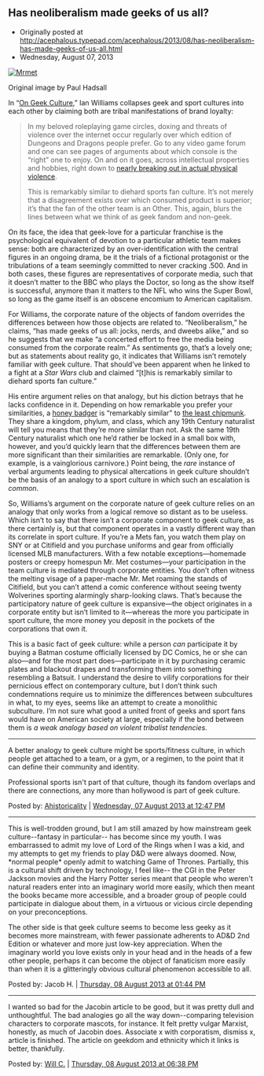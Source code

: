 ## Has neoliberalism made geeks of us all?

 * Originally posted at http://acephalous.typepad.com/acephalous/2013/08/has-neoliberalism-has-made-geeks-of-us-all.html
 * Wednesday, August 07, 2013

[![Mrmet](../../image/acephalous/6a00d8341c2df453ef019104a19664970c-500wi.jpg "Mrmet")](http://acephalous.typepad.com/.a/6a00d8341c2df453ef019104a19664970c-popup)

Original image by Paul Hadsall

In “[On Geek Culture](http://jacobinmag.com/2013/08/on-geek-culture/#sthash.iCIsDcaF.dpuf),” Ian Williams collapses geek and sport cultures into each other by claiming both are tribal manifestations of brand loyalty:

> In my beloved roleplaying game circles, doxing and threats of violence  over the internet occur regularly over which edition of Dungeons and  Dragons people prefer. Go to any video game forum and one can see pages  of arguments about which console is the “right” one to enjoy. On and on  it goes, across intellectual properties and hobbies, right down to [nearly breaking out in actual physical violence](http://www.guardian.co.uk/uk/2013/may/15/university-norwich-star-wars-club-fight).
> 
> This is remarkably similar to diehard sports fan culture. It’s not  merely that a disagreement exists over which consumed product is  superior; it’s that the fan of the other team is an Other. This, again, blurs the lines between what we think of as geek fandom and non-geek.

On its face, the idea that geek-love for a particular franchise is the psychological equivalent of devotion to a particular athletic team makes sense: both are characterized by an over-identification with the central figures in an ongoing drama, be it the trials of a fictional protagonist or the tribulations of a team seemingly committed to never cracking .500. And in both cases, these figures are representatives of corporate media, such that it doesn’t matter to the BBC who plays the Doctor, so long as the show itself is successful, anymore than it matters to the NFL who wins the Super Bowl, so long as the game itself is an obscene encomium to American capitalism.

For Williams, the corporate nature of the objects of fandom overrides the differences between how those objects are related to.  “Neoliberalism,” he claims, “has made geeks of us all: jocks, nerds, and dweebs alike,” and so he suggests that we make “a concerted effort to free the media being consumed from the corporate realm.” As sentiments go, that’s a lovely one; but as statements about reality go, it indicates that Williams isn’t remotely familiar with geek culture. That should’ve been apparent when he linked to a fight at a _Star Wars_ club and claimed “[t]his is remarkably similar to diehard sports fan culture.”

His entire argument relies on that analogy, but his diction betrays that he lacks confidence in it. Depending on how remarkable you prefer your similarities, a [honey badger](http://en.wikipedia.org/wiki/Honey\_badger) is “remarkably similar” to [the least chipmunk](http://en.wikipedia.org/wiki/Least\_chipmunk).  They share a kingdom, phylum, and class, which any 19th Century naturalist will tell you means that they’re more similar than not. Ask the same 19th Century naturalist which one he’d rather be locked in a small box with, however, and you’d quickly learn that the differences between them are more significant than their similarities are remarkable. (Only one, for example, is a vainglorious carnivore.) Point being, the _rare_ instance of verbal arguments leading to physical altercations in geek culture shouldn’t be the basis of an analogy to a sport culture in which such an escalation is _common_.

So, Williams’s argument on the corporate nature of geek culture relies on an analogy that only works from a logical remove so distant as to be useless. Which isn’t to say that there isn’t a corporate component to geek culture, as there certainly is, but that component operates in a vastly different way than its correlate in sport culture.  If you’re a Mets fan, you watch them play on SNY or at Citifield and you purchase uniforms and gear from officially licensed MLB manufacturers.  With a few notable exceptions—homemade posters or creepy homespun Mr.  Met costumes—your participation in the team culture is mediated through corporate entities. You don’t often witness the melting visage of a paper-mache Mr. Met roaming the stands of Citifield, but you can’t attend a comic conference without seeing twenty Wolverines sporting alarmingly sharp-looking claws. That’s because the participatory nature of geek culture is expansive—the object originates in a corporate entity but isn’t limited to it—whereas the more you participate in sport culture, the more money you deposit in the pockets of the corporations that own it.

This is a basic fact of geek culture: while a person _can_ participate it by buying a Batman costume officially licensed by DC Comics, he or she can also—and for the most part does—participate in it by purchasing ceramic plates and blackout drapes and transforming them into something resembling a Batsuit. I understand the desire to vilify corporations for their pernicious effect on contemporary culture, but I don’t think such condemnations require us to minimize the differences between subcultures in what, to my eyes, seems like an attempt to create a monolithic subculture. I’m not sure what good a united front of geeks and sport fans would have on American society at large, especially if the bond between them is _a weak analogy based on violent tribalist tendencies._

* * *

A better analogy to geek culture might be sports/fitness culture, in which people get attached to a team, or a gym, or a regimen, to the point that it can define their community and identity. 

Professional sports isn't part of that culture, though its fandom overlaps and there are connections, any more than hollywood is part of geek culture. 

Posted by: [Ahistoricality](http://ahistoricality.blogspot.com) | [Wednesday, 07 August 2013 at 12:47 PM](http://acephalous.typepad.com/acephalous/2013/08/has-neoliberalism-has-made-geeks-of-us-all.html?cid=6a00d8341c2df453ef019104a1b691970c#comment-6a00d8341c2df453ef019104a1b691970c) 

* * *

This is well-trodden ground, but I am still amazed by how mainstream geek culture--fantasy in particular-- has become since my youth. I was embarrassed to admit my love of Lord of the Rings when I was a kid, and my attempts to get my friends to play D&D were always doomed. Now, \*normal people\* openly admit to watching Game of Thrones. Partially, this is a cultural shift driven by technology, I feel like-- the CGI in the Peter Jackson movies and the Harry Potter series meant that people who weren't natural readers enter into an imaginary world more easily, which then meant the books became more accessible, and a broader group of people could participate in dialogue about them, in a virtuous or vicious circle depending on your preconceptions. 

The other side is that geek culture seems to become less geeky as it becomes more mainstream, with fewer passionate adherents to AD&D 2nd Edition or whatever and more just low-key appreciation. When the imaginary world you love exists only in your head and in the heads of a few other people, perhaps it can become the object of fanaticism more easily than when it is a glitteringly obvious cultural phenomenon accessible to all.

Posted by: Jacob H. | [Thursday, 08 August 2013 at 01:44 PM](http://acephalous.typepad.com/acephalous/2013/08/has-neoliberalism-has-made-geeks-of-us-all.html?cid=6a00d8341c2df453ef0192ac708a86970d#comment-6a00d8341c2df453ef0192ac708a86970d)

* * *

I wanted so bad for the Jacobin article to be good, but it was pretty dull and unthoughtful. The bad analogies go all the way down--comparing television characters to corporate mascots, for instance. It felt pretty vulgar Marxist, honestly, as much of Jacobin does. Associate x with corporatism, dismiss x, article is finished. The article on geekdom and ethnicity which it links is better, thankfully.

Posted by: [Will C.](http://twoheadeddroid.blogspot.com) | [Thursday, 08 August 2013 at 06:38 PM](http://acephalous.typepad.com/acephalous/2013/08/has-neoliberalism-has-made-geeks-of-us-all.html?cid=6a00d8341c2df453ef01901eb23bf6970b#comment-6a00d8341c2df453ef01901eb23bf6970b)

